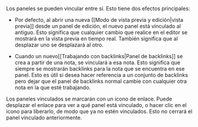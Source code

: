 Los paneles se pueden vincular entre sí. Esto tiene dos efectos principales:

- Por defecto, al abrir una nueva  [[Modo de vista previa y edición|vista previa]] desde un panel de edición, el nuevo panel está vinculado al antiguo. Esto significa que cualquier cambio que realice en el editor se mostrará en la vista previa en tiempo real. También significa que al desplazar uno se desplazará al otro.

- Cuando un nuevo[[Trabajando con backlinks|Panel de backlinks]] se crea a partir de una nota, se vinculará a esa nota. Esto significa que siempre se mostrarán backlinks para la nota que se encuentra en ese panel. Esto es útil si desea hacer referencia a un conjunto de backlinks pero dejar que el panel de backlinks normal cambie con cualquier otra nota en la que esté trabajando.

Los paneles vinculados se marcarán con un icono de enlace. Puede desplazar el enlace para ver a qué panel está vinculado, o hacer clic en el icono para liberarlo, de modo que ya no estén vinculados. Esto no cerrará el panel vinculado anteriormente.